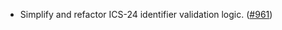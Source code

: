 - Simplify and refactor ICS-24 identifier validation logic.
  ([\#961](https://github.com/cosmos/ibc-rs/issues/961))
